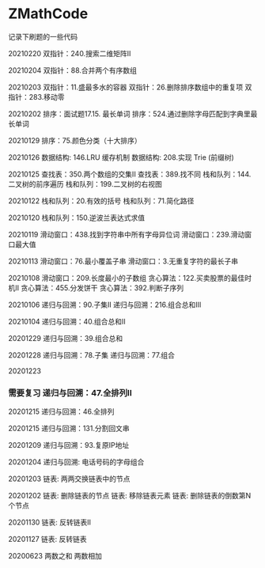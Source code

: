 # ZMathCode
记录下刷题的一些代码

20210220
双指针：240.搜索二维矩阵II

20210204
双指针：88.合并两个有序数组

20210203
双指针：11.盛最多水的容器
双指针：26.删除排序数组中的重复项
双指针：283.移动零

20210202
排序：面试题17.15. 最长单词
排序：524.通过删除字母匹配到字典里最长单词

20210129
排序：75.颜色分类（十大排序）

20210126
数据结构: 146.LRU 缓存机制
数据结构: 208.实现 Trie (前缀树)

20210125
查找表：350.两个数组的交集II
查找表：389.找不同
栈和队列：144.二叉树的前序遍历
栈和队列：199.二叉树的右视图

20210122
栈和队列：20.有效的括号
栈和队列：71.简化路径

20210120
栈和队列：150.逆波兰表达式求值

20210119
滑动窗口：438.找到字符串中所有字母异位词
滑动窗口：239.滑动窗口最大值

20210113
滑动窗口：76.最小覆盖子串
滑动窗口：3.无重复字符的最长子串

20210108
滑动窗口：209.长度最小的子数组
贪心算法：122.买卖股票的最佳时机II
贪心算法：455.分发饼干
贪心算法：392.判断子序列

20210106
递归与回溯：90.子集II
递归与回溯：216.组合总和III

20210104
递归与回溯：40.组合总和II

20201229
递归与回溯：39.组合总和

20201228
递归与回溯：78.子集
递归与回溯：77.组合

20201223
### 需要复习 递归与回溯：47.全排列II  

20201215
递归与回溯：46.全排列

20201215
递归与回溯：131.分割回文串

20201209
递归与回溯：93.复原IP地址

20201204
递归与回溯: 电话号码的字母组合

20201203
链表: 两两交换链表中的节点

20201202
链表: 删除链表的节点
链表: 移除链表元素
链表: 删除链表的倒数第N个节点

20201130
链表: 反转链表II

20201127
链表: 反转链表

20200623
两数之和
两数相加
